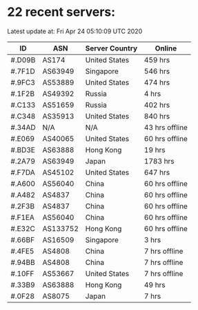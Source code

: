 # 22 recent servers:

Latest update at: Fri Apr 24 05:10:09 UTC 2020

| ID | ASN | Server Country | Online |
| -- | --- | -------------- | ------ |
| #.D09B | AS174 | United States | 459 hrs |
| #.7F1D | AS63949 | Singapore | 546 hrs |
| #.9FC3 | AS53889 | United States | 474 hrs |
| #.1F2B | AS49392 | Russia | 4 hrs |
| #.C133 | AS51659 | Russia | 402 hrs |
| #.C348 | AS35913 | United States | 840 hrs |
| #.34AD | N/A | N/A | 43 hrs offline |
| #.E069 | AS40065 | United States | 60 hrs offline |
| #.BD3E | AS63888 | Hong Kong | 19 hrs |
| #.2A79 | AS63949 | Japan | 1783 hrs |
| #.F7DA | AS45102 | United States | 647 hrs |
| #.A600 | AS56040 | China | 60 hrs offline |
| #.A482 | AS4837 | China | 60 hrs offline |
| #.2F3B | AS4837 | China | 60 hrs offline |
| #.F1EA | AS56040 | China | 60 hrs offline |
| #.E32C | AS133752 | Hong Kong | 60 hrs offline |
| #.66BF | AS16509 | Singapore | 3 hrs |
| #.4FE5 | AS4808 | China | 7 hrs offline |
| #.94BB | AS4808 | China | 7 hrs offline |
| #.10FF | AS53667 | United States | 7 hrs offline |
| #.33B9 | AS63888 | Hong Kong | 49 hrs |
| #.0F28 | AS8075 | Japan | 7 hrs |

